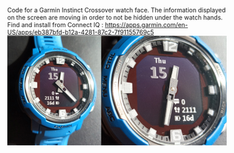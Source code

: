 Code for a Garmin Instinct Crossover watch face.
The information displayed on the screen are moving in order to not be hidden under the watch hands.
Find and install from Connect IQ : https://apps.garmin.com/en-US/apps/eb387bfd-b12a-4281-87c2-7f91155769c5
![Watch face](handavoidance1440.jpg)

